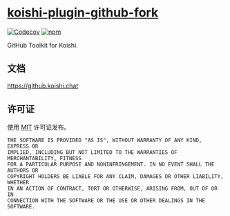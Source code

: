 # [koishi-plugin-github-fork](https://github.koishi.chat/)

[![Codecov](https://img.shields.io/codecov/c/github/koishijs/koishi-plugin-github?style=flat-square)](https://codecov.io/gh/koishijs/koishi-plugin-github)
[![npm](https://img.shields.io/npm/v/koishi-plugin-github-fork?style=flat-square)](https://www.npmjs.com/package/koishi-plugin-github-fork)

GitHub Toolkit for Koishi.

## 文档

<https://github.koishi.chat>

## 许可证

使用 [MIT](./LICENSE) 许可证发布。

```
THE SOFTWARE IS PROVIDED "AS IS", WITHOUT WARRANTY OF ANY KIND, EXPRESS OR
IMPLIED, INCLUDING BUT NOT LIMITED TO THE WARRANTIES OF MERCHANTABILITY, FITNESS
FOR A PARTICULAR PURPOSE AND NONINFRINGEMENT. IN NO EVENT SHALL THE AUTHORS OR
COPYRIGHT HOLDERS BE LIABLE FOR ANY CLAIM, DAMAGES OR OTHER LIABILITY, WHETHER
IN AN ACTION OF CONTRACT, TORT OR OTHERWISE, ARISING FROM, OUT OF OR IN
CONNECTION WITH THE SOFTWARE OR THE USE OR OTHER DEALINGS IN THE SOFTWARE.
```
